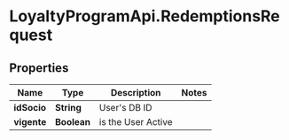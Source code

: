# LoyaltyProgramApi.RedemptionsRequest

## Properties
Name | Type | Description | Notes
------------ | ------------- | ------------- | -------------
**idSocio** | **String** | User&#39;s DB ID | 
**vigente** | **Boolean** | is the User Active | 


